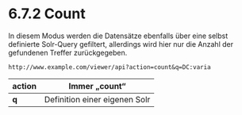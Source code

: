 # 6.7.2 Count

In diesem Modus werden die Datensätze ebenfalls über eine selbst definierte Solr-Query gefiltert, allerdings wird hier nur die Anzahl der gefundenen Treffer zurückgegeben.  


```text
http://www.example.com/viewer/api?action=count&q=DC:varia
```



| **action**  | Immer „count“  |
| --- | --- |
| **q**  | Definition einer eigenen Solr |

